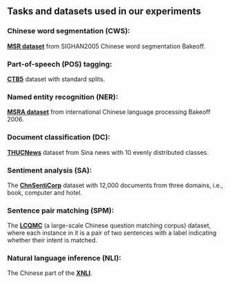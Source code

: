 ## Tasks and datasets used in our experiments


### Chinese word segmentation (CWS):
[**MSR dataset**](http://sighan.cs.uchicago.edu/bakeoff2005/) from SIGHAN2005 Chinese word segmentation Bakeoff.


### Part-of-speech (POS) tagging:
[**CTB5**](https://catalog.ldc.upenn.edu/LDC2005T01) dataset with standard splits.


### Named entity recognition (NER):
[**MSRA dataset**](http://sighan.cs.uchicago.edu/bakeoff2006/) from international Chinese language processing Bakeoff 2006.


### Document classification (DC):
[**THUCNews**](http://thuctc.thunlp.org) dataset from Sina
news with 10 evenly distributed classes.


### Sentiment analysis (SA):
The [**ChnSentiCorp**](https://github.com/pengming617/bert_classification) dataset with 12,000 documents from three domains, i.e., book, computer and hotel.


### Sentence pair matching (SPM):
The [**LCQMC**](http://icrc.hitsz.edu.cn/info/1037/1146.htm) (a large-scale Chinese question matching corpus) dataset, where each
instance in it is a pair of two sentences with a label indicating whether their intent is matched.


### Natural language inference (NLI):
The Chinese part of the [**XNLI**](https://github.com/google-research/bert/blob/master/multilingual.md).